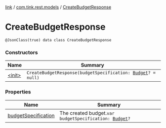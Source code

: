 [link](../../index.md) / [com.tink.rest.models](../index.md) / [CreateBudgetResponse](./index.md)

# CreateBudgetResponse

`@JsonClass(true) data class CreateBudgetResponse`

### Constructors

| Name | Summary |
|---|---|
| [&lt;init&gt;](-init-.md) | `CreateBudgetResponse(budgetSpecification: `[`Budget`](../-budget/index.md)`? = null)` |

### Properties

| Name | Summary |
|---|---|
| [budgetSpecification](budget-specification.md) | The created budget.`var budgetSpecification: `[`Budget`](../-budget/index.md)`?` |
